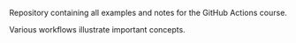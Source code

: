 Repository containing all examples and notes for the GitHub Actions course.

Various workflows illustrate important concepts.
